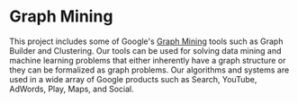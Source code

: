 # Graph Mining

This project includes some of Google's [Graph Mining](https://research.google/teams/algorithms-optimization/graph-mining/) tools such as Graph Builder and Clustering. Our tools can be used for solving data mining and machine learning problems that either inherently have a graph structure or they can be formalized as graph problems. Our algorithms and systems are used in a wide array of Google products such as Search, YouTube, AdWords, Play, Maps, and Social.